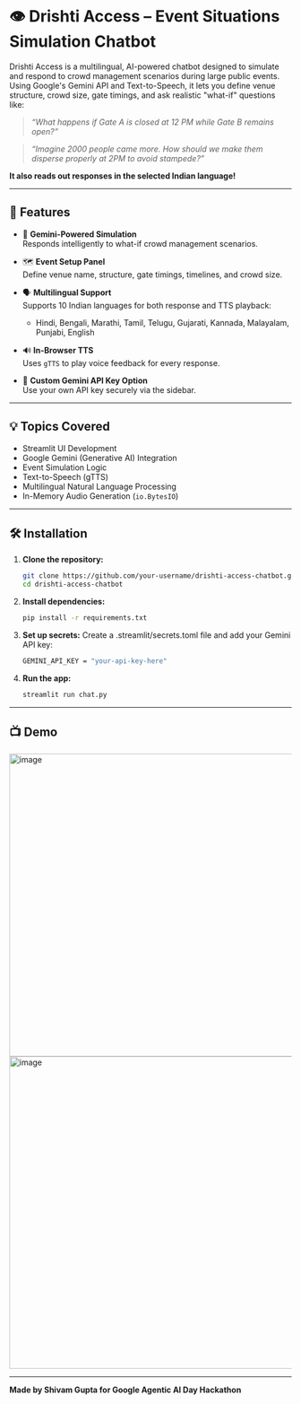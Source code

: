 # 👁️ Drishti Access – Event Situations Simulation Chatbot

Drishti Access is a multilingual, AI-powered chatbot designed to simulate and respond to crowd management scenarios during large public events. Using Google's Gemini API and Text-to-Speech, it lets you define venue structure, crowd size, gate timings, and ask realistic "what-if" questions like:

> *“What happens if Gate A is closed at 12 PM while Gate B remains open?”*

> *“Imagine 2000 people came more. How should we make them disperse properly at 2PM to avoid stampede?”*

**It also reads out responses in the selected Indian language!**

---

## 🚀 Features

- 🧠 **Gemini-Powered Simulation**  
  Responds intelligently to what-if crowd management scenarios.

- 🗺️ **Event Setup Panel**  
  Define venue name, structure, gate timings, timelines, and crowd size.

- 🗣️ **Multilingual Support**  
  Supports 10 Indian languages for both response and TTS playback:
  - Hindi, Bengali, Marathi, Tamil, Telugu, Gujarati, Kannada, Malayalam, Punjabi, English

- 🔊 **In-Browser TTS**  
  Uses `gTTS` to play voice feedback for every response.

- 🧾 **Custom Gemini API Key Option**  
  Use your own API key securely via the sidebar.

---

## 💡 Topics Covered

- Streamlit UI Development
- Google Gemini (Generative AI) Integration
- Event Simulation Logic
- Text-to-Speech (gTTS)
- Multilingual Natural Language Processing
- In-Memory Audio Generation (`io.BytesIO`)

---

## 🛠️ Installation

1. **Clone the repository:**
   ```bash
   git clone https://github.com/your-username/drishti-access-chatbot.git
   cd drishti-access-chatbot

2. **Install dependencies:**
    ```bash
    pip install -r requirements.txt

3. **Set up secrets:**
Create a .streamlit/secrets.toml file and add your Gemini API key:
    ```bash
    GEMINI_API_KEY = "your-api-key-here"

3. **Run the app:**
    ```bash
    streamlit run chat.py

---
## 📺 Demo
<img width="1366" height="540" alt="image" src="https://github.com/user-attachments/assets/5ba23c43-6f65-4b1e-931f-0279459fd891" />
<img width="1366" height="557" alt="image" src="https://github.com/user-attachments/assets/87ee8198-3a03-404a-bca5-139a159e5c83" />

---
**Made by Shivam Gupta for Google Agentic AI Day Hackathon**
